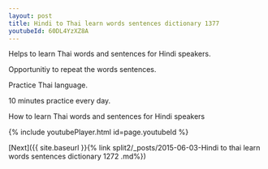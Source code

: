 ```yaml
---
layout: post
title: Hindi to Thai learn words sentences dictionary 1377 
youtubeId: 60DL4YzXZ8A
---
```

 
 
Helps to learn Thai words and sentences for Hindi speakers.

Opportunitiy to repeat the words sentences. 

Practice Thai language. 
 
10 minutes practice every day. 
 
How to learn Thai words and sentences for Hindi speakers 
 
{% include youtubePlayer.html id=page.youtubeId %}
 
 
[Next]({{ site.baseurl }}{% link  split2/_posts/2015-06-03-Hindi to thai learn words sentences dictionary 1272 .md%})
 
